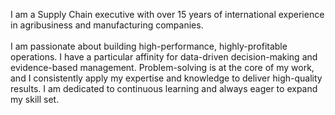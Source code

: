 I am a Supply Chain executive with over 15 years of international experience in agribusiness and manufacturing companies.
<br><br>
I am passionate about building high-performance, highly-profitable operations. I have a particular affinity for data-driven decision-making and evidence-based management. Problem-solving is at the core of my work, and I consistently apply my expertise and knowledge to deliver high-quality results. I am dedicated to continuous learning and always eager to expand my skill set.